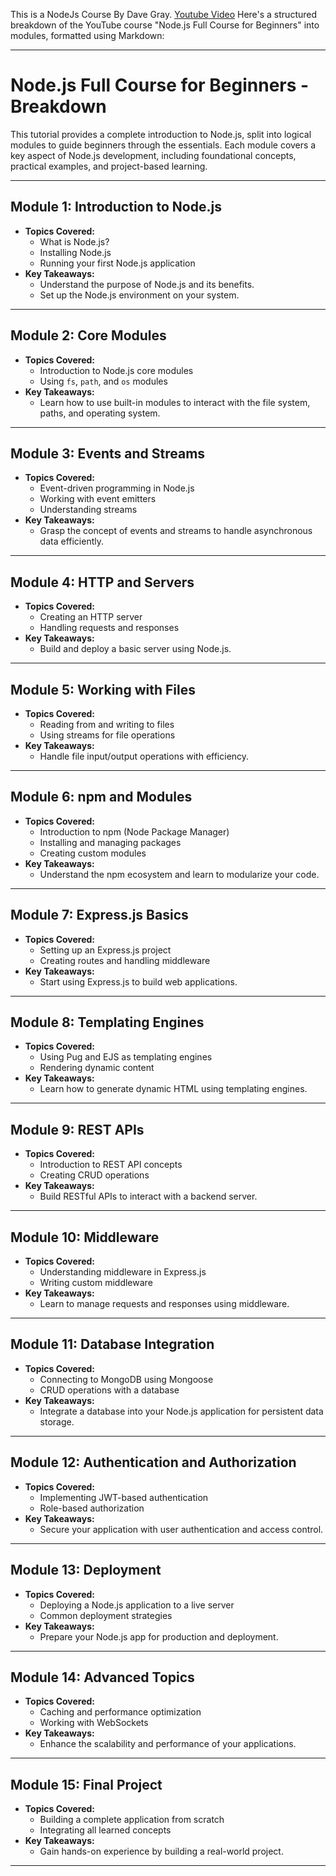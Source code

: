 This is a NodeJs Course By Dave Gray. [Youtube Video](https://www.youtube.com/watch?v=f2EqECiTBL8)
Here's a structured breakdown of the YouTube course "Node.js Full Course for Beginners" into modules, formatted using Markdown:

---

# Node.js Full Course for Beginners - Breakdown

This tutorial provides a complete introduction to Node.js, split into logical modules to guide beginners through the essentials. Each module covers a key aspect of Node.js development, including foundational concepts, practical examples, and project-based learning.

---

## **Module 1: Introduction to Node.js**
- **Topics Covered:**
  - What is Node.js?
  - Installing Node.js
  - Running your first Node.js application
- **Key Takeaways:**
  - Understand the purpose of Node.js and its benefits.
  - Set up the Node.js environment on your system.

---

## **Module 2: Core Modules**
- **Topics Covered:**
  - Introduction to Node.js core modules
  - Using `fs`, `path`, and `os` modules
- **Key Takeaways:**
  - Learn how to use built-in modules to interact with the file system, paths, and operating system.

---

## **Module 3: Events and Streams**
- **Topics Covered:**
  - Event-driven programming in Node.js
  - Working with event emitters
  - Understanding streams
- **Key Takeaways:**
  - Grasp the concept of events and streams to handle asynchronous data efficiently.

---

## **Module 4: HTTP and Servers**
- **Topics Covered:**
  - Creating an HTTP server
  - Handling requests and responses
- **Key Takeaways:**
  - Build and deploy a basic server using Node.js.

---

## **Module 5: Working with Files**
- **Topics Covered:**
  - Reading from and writing to files
  - Using streams for file operations
- **Key Takeaways:**
  - Handle file input/output operations with efficiency.

---

## **Module 6: npm and Modules**
- **Topics Covered:**
  - Introduction to npm (Node Package Manager)
  - Installing and managing packages
  - Creating custom modules
- **Key Takeaways:**
  - Understand the npm ecosystem and learn to modularize your code.

---

## **Module 7: Express.js Basics**
- **Topics Covered:**
  - Setting up an Express.js project
  - Creating routes and handling middleware
- **Key Takeaways:**
  - Start using Express.js to build web applications.

---

## **Module 8: Templating Engines**
- **Topics Covered:**
  - Using Pug and EJS as templating engines
  - Rendering dynamic content
- **Key Takeaways:**
  - Learn how to generate dynamic HTML using templating engines.

---

## **Module 9: REST APIs**
- **Topics Covered:**
  - Introduction to REST API concepts
  - Creating CRUD operations
- **Key Takeaways:**
  - Build RESTful APIs to interact with a backend server.

---

## **Module 10: Middleware**
- **Topics Covered:**
  - Understanding middleware in Express.js
  - Writing custom middleware
- **Key Takeaways:**
  - Learn to manage requests and responses using middleware.

---

## **Module 11: Database Integration**
- **Topics Covered:**
  - Connecting to MongoDB using Mongoose
  - CRUD operations with a database
- **Key Takeaways:**
  - Integrate a database into your Node.js application for persistent data storage.

---

## **Module 12: Authentication and Authorization**
- **Topics Covered:**
  - Implementing JWT-based authentication
  - Role-based authorization
- **Key Takeaways:**
  - Secure your application with user authentication and access control.

---

## **Module 13: Deployment**
- **Topics Covered:**
  - Deploying a Node.js application to a live server
  - Common deployment strategies
- **Key Takeaways:**
  - Prepare your Node.js app for production and deployment.

---

## **Module 14: Advanced Topics**
- **Topics Covered:**
  - Caching and performance optimization
  - Working with WebSockets
- **Key Takeaways:**
  - Enhance the scalability and performance of your applications.

---

## **Module 15: Final Project**
- **Topics Covered:**
  - Building a complete application from scratch
  - Integrating all learned concepts
- **Key Takeaways:**
  - Gain hands-on experience by building a real-world project.

---

